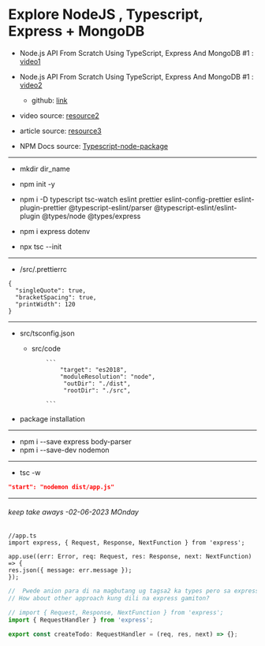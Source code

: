# Explore NodeJS , Typescript, Express + MongoDB

- Node.js API From Scratch Using TypeScript, Express And MongoDB #1 : [video1](https://www.youtube.com/watch?v=1o9YOHeKhNQ&t=3399s)
- Node.js API From Scratch Using TypeScript, Express And MongoDB #1 : [video2](https://www.youtube.com/watch?v=FXzsv2BJLKs)

  - github: [link](https://github.com/JasonMerrett/nodejs-api-from-scratch)

- video source: [resource2](https://www.udemy.com/course/understanding-typescript/learn/lecture/16999296#overview)

- article source: [resource3](https://auth0.com/blog/node-js-and-typescript-tutorial-build-a-crud-api/)

- NPM Docs source: [Typescript-node-package](https://www.npmjs.com/package/ts-node)

<hr>

- mkdir dir_name
- npm init -y
- npm i -D typescript tsc-watch eslint prettier eslint-config-prettier eslint-plugin-prettier @typescript-eslint/parser @typescript-eslint/eslint-plugin @types/node @types/express

- npm i express dotenv
- npx tsc --init

<hr>

- /src/.prettierrc

```
{
  "singleQuote": true,
  "bracketSpacing": true,
  "printWidth": 120
}
```

<hr>

- src/tsconfig.json

  - src/code

            ```
                "target": "es2018",
                "moduleResolution": "node",
                 "outDir": "./dist",
                 "rootDir": "./src",

            ```

- package installation
<hr>

- npm i --save express body-parser
- npm i --save-dev nodemon

<hr>

- tsc -w

```.json
"start": "nodemon dist/app.js"
```

<hr>

<!-- Max  -->

###### keep take aways -02-06-2023 MOnday

```
//app.ts
import express, { Request, Response, NextFunction } from 'express';

app.use((err: Error, req: Request, res: Response, next: NextFunction) => {
res.json({ message: err.message });
});

```

```js
//  Pwede anion para di na magbutang ug tagsa2 ka types pero sa express ra pud,
// How about other approach kung dili na express gamiton?

// import { Request, Response, NextFunction } from 'express';
import { RequestHandler } from 'express';

export const createTodo: RequestHandler = (req, res, next) => {};
```
